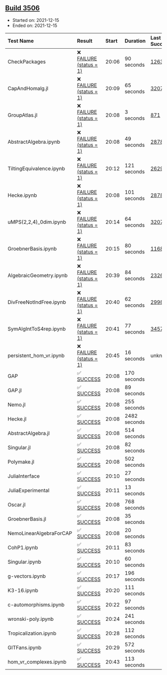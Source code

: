 ## [Build 3506](https://oscarci.mathematik.uni-kl.de/job/oscar-stable/3506/)

* Started on: 2021-12-15
* Ended on: 2021-12-15

| Test Name    | Result | Start | Duration | Last Success | First Failure |
|:-------------|:-------|:------|:---------|:-------------|:--------------|
| CheckPackages | ❌ [FAILURE (status = 1)](https://oscarci.mathematik.uni-kl.de/job/oscar-stable/3506/artifact/logs/build-3506/CheckPackages.log) | 20:06 | 90 seconds | [1263](https://oscarci.mathematik.uni-kl.de/job/oscar-stable/1263/) | [1264](https://oscarci.mathematik.uni-kl.de/job/oscar-stable/1264/) |
| CapAndHomalg.jl | ❌ [FAILURE (status = 1)](https://oscarci.mathematik.uni-kl.de/job/oscar-stable/3506/artifact/logs/build-3506/CapAndHomalg.jl.log) | 20:09 | 65 seconds | [3207](https://oscarci.mathematik.uni-kl.de/job/oscar-stable/3207/) | [3208](https://oscarci.mathematik.uni-kl.de/job/oscar-stable/3208/) |
| GroupAtlas.jl | ❌ [FAILURE (status = 1)](https://oscarci.mathematik.uni-kl.de/job/oscar-stable/3506/artifact/logs/build-3506/GroupAtlas.jl.log) | 20:08 | 3 seconds | [871](https://oscarci.mathematik.uni-kl.de/job/oscar-stable/871/) | [872](https://oscarci.mathematik.uni-kl.de/job/oscar-stable/872/) |
| AbstractAlgebra.ipynb | ❌ [FAILURE (status = 1)](https://oscarci.mathematik.uni-kl.de/job/oscar-stable/3506/artifact/logs/build-3506/AbstractAlgebra.ipynb.log) | 20:08 | 49 seconds | [2878](https://oscarci.mathematik.uni-kl.de/job/oscar-stable/2878/) | [2879](https://oscarci.mathematik.uni-kl.de/job/oscar-stable/2879/) |
| TiltingEquivalence.ipynb | ❌ [FAILURE (status = 1)](https://oscarci.mathematik.uni-kl.de/job/oscar-stable/3506/artifact/logs/build-3506/TiltingEquivalence.ipynb.log) | 20:12 | 121 seconds | [2629](https://oscarci.mathematik.uni-kl.de/job/oscar-stable/2629/) | [2630](https://oscarci.mathematik.uni-kl.de/job/oscar-stable/2630/) |
| Hecke.ipynb | ❌ [FAILURE (status = 1)](https://oscarci.mathematik.uni-kl.de/job/oscar-stable/3506/artifact/logs/build-3506/Hecke.ipynb.log) | 20:08 | 101 seconds | [2878](https://oscarci.mathematik.uni-kl.de/job/oscar-stable/2878/) | [2879](https://oscarci.mathematik.uni-kl.de/job/oscar-stable/2879/) |
| uMPS(2,2,4)_0dim.ipynb | ❌ [FAILURE (status = 1)](https://oscarci.mathematik.uni-kl.de/job/oscar-stable/3506/artifact/logs/build-3506/uMPS-2-2-4-_0dim.ipynb.log) | 20:14 | 64 seconds | [3207](https://oscarci.mathematik.uni-kl.de/job/oscar-stable/3207/) | [3208](https://oscarci.mathematik.uni-kl.de/job/oscar-stable/3208/) |
| GroebnerBasis.ipynb | ❌ [FAILURE (status = 1)](https://oscarci.mathematik.uni-kl.de/job/oscar-stable/3506/artifact/logs/build-3506/GroebnerBasis.ipynb.log) | 20:15 | 80 seconds | [1168](https://oscarci.mathematik.uni-kl.de/job/oscar-stable/1168/) | [1169](https://oscarci.mathematik.uni-kl.de/job/oscar-stable/1169/) |
| AlgebraicGeometry.ipynb | ❌ [FAILURE (status = 1)](https://oscarci.mathematik.uni-kl.de/job/oscar-stable/3506/artifact/logs/build-3506/AlgebraicGeometry.ipynb.log) | 20:39 | 84 seconds | [2326](https://oscarci.mathematik.uni-kl.de/job/oscar-stable/2326/) | [2327](https://oscarci.mathematik.uni-kl.de/job/oscar-stable/2327/) |
| DivFreeNotIndFree.ipynb | ❌ [FAILURE (status = 1)](https://oscarci.mathematik.uni-kl.de/job/oscar-stable/3506/artifact/logs/build-3506/DivFreeNotIndFree.ipynb.log) | 20:40 | 62 seconds | [2998](https://oscarci.mathematik.uni-kl.de/job/oscar-stable/2998/) | [2999](https://oscarci.mathematik.uni-kl.de/job/oscar-stable/2999/) |
| SymAlgIntToS4rep.ipynb | ❌ [FAILURE (status = 1)](https://oscarci.mathematik.uni-kl.de/job/oscar-stable/3506/artifact/logs/build-3506/SymAlgIntToS4rep.ipynb.log) | 20:41 | 77 seconds | [3457](https://oscarci.mathematik.uni-kl.de/job/oscar-stable/3457/) | [3458](https://oscarci.mathematik.uni-kl.de/job/oscar-stable/3458/) |
| persistent_hom_vr.ipynb | ❌ [FAILURE (status = 1)](https://oscarci.mathematik.uni-kl.de/job/oscar-stable/3506/artifact/logs/build-3506/persistent_hom_vr.ipynb.log) | 20:45 | 16 seconds | unknown | unknown |
| GAP | ✅ [SUCCESS](https://oscarci.mathematik.uni-kl.de/job/oscar-stable/3506/artifact/logs/build-3506/GAP.log) | 20:08 | 170 seconds |  |  |
| GAP.jl | ✅ [SUCCESS](https://oscarci.mathematik.uni-kl.de/job/oscar-stable/3506/artifact/logs/build-3506/GAP.jl.log) | 20:08 | 89 seconds |  |  |
| Nemo.jl | ✅ [SUCCESS](https://oscarci.mathematik.uni-kl.de/job/oscar-stable/3506/artifact/logs/build-3506/Nemo.jl.log) | 20:08 | 255 seconds |  |  |
| Hecke.jl | ✅ [SUCCESS](https://oscarci.mathematik.uni-kl.de/job/oscar-stable/3506/artifact/logs/build-3506/Hecke.jl.log) | 20:08 | 2482 seconds |  |  |
| AbstractAlgebra.jl | ✅ [SUCCESS](https://oscarci.mathematik.uni-kl.de/job/oscar-stable/3506/artifact/logs/build-3506/AbstractAlgebra.jl.log) | 20:08 | 514 seconds |  |  |
| Singular.jl | ✅ [SUCCESS](https://oscarci.mathematik.uni-kl.de/job/oscar-stable/3506/artifact/logs/build-3506/Singular.jl.log) | 20:08 | 82 seconds |  |  |
| Polymake.jl | ✅ [SUCCESS](https://oscarci.mathematik.uni-kl.de/job/oscar-stable/3506/artifact/logs/build-3506/Polymake.jl.log) | 20:08 | 502 seconds |  |  |
| JuliaInterface | ✅ [SUCCESS](https://oscarci.mathematik.uni-kl.de/job/oscar-stable/3506/artifact/logs/build-3506/JuliaInterface.log) | 20:10 | 27 seconds |  |  |
| JuliaExperimental | ✅ [SUCCESS](https://oscarci.mathematik.uni-kl.de/job/oscar-stable/3506/artifact/logs/build-3506/JuliaExperimental.log) | 20:11 | 13 seconds |  |  |
| Oscar.jl | ✅ [SUCCESS](https://oscarci.mathematik.uni-kl.de/job/oscar-stable/3506/artifact/logs/build-3506/Oscar.jl.log) | 20:08 | 768 seconds |  |  |
| GroebnerBasis.jl | ✅ [SUCCESS](https://oscarci.mathematik.uni-kl.de/job/oscar-stable/3506/artifact/logs/build-3506/GroebnerBasis.jl.log) | 20:08 | 35 seconds |  |  |
| NemoLinearAlgebraForCAP | ✅ [SUCCESS](https://oscarci.mathematik.uni-kl.de/job/oscar-stable/3506/artifact/logs/build-3506/NemoLinearAlgebraForCAP.log) | 20:08 | 20 seconds |  |  |
| CohP1.ipynb | ✅ [SUCCESS](https://oscarci.mathematik.uni-kl.de/job/oscar-stable/3506/artifact/logs/build-3506/CohP1.ipynb.log) | 20:11 | 83 seconds |  |  |
| Singular.ipynb | ✅ [SUCCESS](https://oscarci.mathematik.uni-kl.de/job/oscar-stable/3506/artifact/logs/build-3506/Singular.ipynb.log) | 20:10 | 60 seconds |  |  |
| g-vectors.ipynb | ✅ [SUCCESS](https://oscarci.mathematik.uni-kl.de/job/oscar-stable/3506/artifact/logs/build-3506/g-vectors.ipynb.log) | 20:17 | 196 seconds |  |  |
| K3-16.ipynb | ✅ [SUCCESS](https://oscarci.mathematik.uni-kl.de/job/oscar-stable/3506/artifact/logs/build-3506/K3-16.ipynb.log) | 20:20 | 111 seconds |  |  |
| c-automorphisms.ipynb | ✅ [SUCCESS](https://oscarci.mathematik.uni-kl.de/job/oscar-stable/3506/artifact/logs/build-3506/c-automorphisms.ipynb.log) | 20:22 | 97 seconds |  |  |
| wronski-poly.ipynb | ✅ [SUCCESS](https://oscarci.mathematik.uni-kl.de/job/oscar-stable/3506/artifact/logs/build-3506/wronski-poly.ipynb.log) | 20:24 | 241 seconds |  |  |
| Tropicalization.ipynb | ✅ [SUCCESS](https://oscarci.mathematik.uni-kl.de/job/oscar-stable/3506/artifact/logs/build-3506/Tropicalization.ipynb.log) | 20:28 | 112 seconds |  |  |
| GITFans.ipynb | ✅ [SUCCESS](https://oscarci.mathematik.uni-kl.de/job/oscar-stable/3506/artifact/logs/build-3506/GITFans.ipynb.log) | 20:29 | 572 seconds |  |  |
| hom_vr_complexes.ipynb | ✅ [SUCCESS](https://oscarci.mathematik.uni-kl.de/job/oscar-stable/3506/artifact/logs/build-3506/hom_vr_complexes.ipynb.log) | 20:43 | 113 seconds |  |  |

